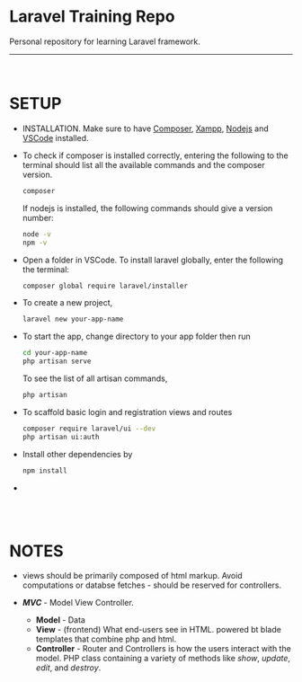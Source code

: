 # **Laravel Training Repo**
Personal repository for learning Laravel framework.

---

<br>

# SETUP
+ INSTALLATION. Make sure to have [Composer](https://getcomposer.org/download/), [Xampp](https://www.apachefriends.org/), [Nodejs](https://nodejs.org/en) and [VSCode](https://code.visualstudio.com/download) installed.

+ To check if composer is installed correctly, entering the following to the terminal should list all the available commands and the composer version.
    ```bash
    composer
    ```
    If nodejs is installed, the following commands should give a version number:
    ```bash
    node -v
    npm -v
    ```

+ Open a folder in VSCode. To install laravel globally, enter the following the terminal: <br>
    ```bash
    composer global require laravel/installer
    ```
+ To create a new project, 
    ```bash
    laravel new your-app-name
    ```
+ To start the app, change directory to your app folder then run
    ```bash
    cd your-app-name
    php artisan serve
    ```
    To see the list of all artisan commands,
    ```bash
    php artisan
    ```
+ To scaffold basic login and registration views and routes
    ```bash
    composer require laravel/ui --dev
    php artisan ui:auth
    ```

+ Install other dependencies by
    ```bash
    npm install
    ```
+ 

<br><br>

# NOTES

+ views should be primarily composed of html markup. Avoid computations or databse fetches - should be reserved for controllers.

+ ***MVC*** - Model View Controller.
    - **Model** -  Data 
    - **View** - (frontend) What end-users see in HTML. powered bt blade templates that combine php and html.
    - **Controller** -  Router and Controllers is how the users interact with the model. PHP class containing a variety of methods like *show*, *update*, *edit*, and *destroy*. 